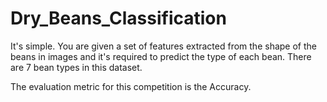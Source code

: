 # Dry_Beans_Classification

It's simple. You are given a set of features extracted from the shape of the beans in images and it's required to predict the type of each bean. There are 7 bean types in this dataset.

The evaluation metric for this competition is the Accuracy.

